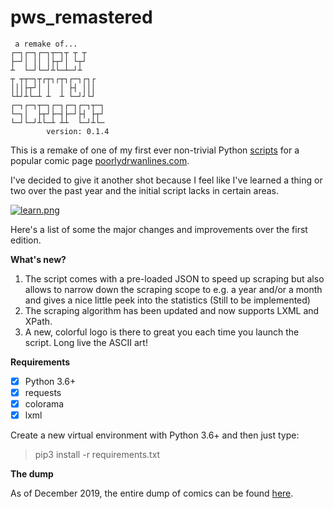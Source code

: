 # pws_remastered

~~~
 a remake of...
┌─┐┌─┐┌─┐┬─┐┬ ┬ ┬    
├─┘│ ││ │├┬┘│ └┬┘    
┴  └─┘└─┘┴└─┴─┘┴     
┬ ┬┬─┐┬┌┬┐┌┬┐┌─┐┌┐┌  
│││├┬┘│ │  │ ├┤ │││  
└┴┘┴└─┴ ┴  ┴ └─┘┘└┘  
┌─┐┌─┐┬─┐┌─┐┌─┐┌─┐┬─┐
└─┐│  ├┬┘├─┤├─┘├┤ ├┬┘
└─┘└─┘┴└─┴ ┴┴  └─┘┴└─
        version: 0.1.4
~~~

This is a remake of one of my first ever non-trivial Python 
[scripts](https://github.com/baduker/poorlywrittenscraper) for a popular comic
page [poorlydrwanlines.com](http://poorlydrawnlines.com).

I've decided to give it another shot because I feel like I've learned a thing
or two over the past year and the initial script lacks in certain areas. 

[![learn.png](http://www.poorlydrawnlines.com/wp-content/uploads/2019/06/learn.png)](http://www.poorlydrawnlines.com/comic/learn/)

Here's a list of some the major changes and improvements over the first edition.

**What's new?**

1. The script comes with a pre-loaded JSON to speed up scraping but also allows
to narrow down the scraping scope to e.g. a year and/or a month and gives a nice
little peek into the statistics (Still to be implemented) 
2. The scraping algorithm has been updated and now supports LXML and XPath.
3. A new, colorful logo is there to great you each time you launch the script.
Long live the ASCII art!

**Requirements**

- [x] Python 3.6+
- [x] requests
- [x] colorama
- [x] lxml

Create a new virtual environment with Python 3.6+ and then just type:
> pip3 install -r requirements.txt

**The dump**

As of December 2019, the entire dump of comics can be found
[here](https://yadi.sk/d/qky1lj-P4tgvMw).
